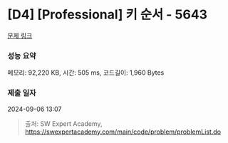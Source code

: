 # [D4] [Professional] 키 순서 - 5643 

[문제 링크](https://swexpertacademy.com/main/code/problem/problemDetail.do?contestProbId=AWXQsLWKd5cDFAUo) 

### 성능 요약

메모리: 92,220 KB, 시간: 505 ms, 코드길이: 1,960 Bytes

### 제출 일자

2024-09-06 13:07



> 출처: SW Expert Academy, https://swexpertacademy.com/main/code/problem/problemList.do